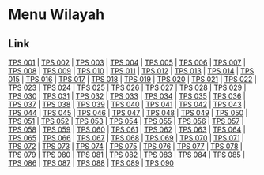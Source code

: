# Menu Wilayah

## Link

[TPS 001](https://github.com/gigit-pemilu/pemilu-2024-92-papua-barat/tree/main/pileg-dpr/hitung-suara/sub/92-papua-barat/sub/02-manokwari/sub/12-manokwari-barat/sub/1003-wosi/sub/001-tps)
 | 
[TPS 002](https://github.com/gigit-pemilu/pemilu-2024-92-papua-barat/tree/main/pileg-dpr/hitung-suara/sub/92-papua-barat/sub/02-manokwari/sub/12-manokwari-barat/sub/1003-wosi/sub/002-tps)
 | 
[TPS 003](https://github.com/gigit-pemilu/pemilu-2024-92-papua-barat/tree/main/pileg-dpr/hitung-suara/sub/92-papua-barat/sub/02-manokwari/sub/12-manokwari-barat/sub/1003-wosi/sub/003-tps)
 | 
[TPS 004](https://github.com/gigit-pemilu/pemilu-2024-92-papua-barat/tree/main/pileg-dpr/hitung-suara/sub/92-papua-barat/sub/02-manokwari/sub/12-manokwari-barat/sub/1003-wosi/sub/004-tps)
 | 
[TPS 005](https://github.com/gigit-pemilu/pemilu-2024-92-papua-barat/tree/main/pileg-dpr/hitung-suara/sub/92-papua-barat/sub/02-manokwari/sub/12-manokwari-barat/sub/1003-wosi/sub/005-tps)
 | 
[TPS 006](https://github.com/gigit-pemilu/pemilu-2024-92-papua-barat/tree/main/pileg-dpr/hitung-suara/sub/92-papua-barat/sub/02-manokwari/sub/12-manokwari-barat/sub/1003-wosi/sub/006-tps)
 | 
[TPS 007](https://github.com/gigit-pemilu/pemilu-2024-92-papua-barat/tree/main/pileg-dpr/hitung-suara/sub/92-papua-barat/sub/02-manokwari/sub/12-manokwari-barat/sub/1003-wosi/sub/007-tps)
 | 
[TPS 008](https://github.com/gigit-pemilu/pemilu-2024-92-papua-barat/tree/main/pileg-dpr/hitung-suara/sub/92-papua-barat/sub/02-manokwari/sub/12-manokwari-barat/sub/1003-wosi/sub/008-tps)
 | 
[TPS 009](https://github.com/gigit-pemilu/pemilu-2024-92-papua-barat/tree/main/pileg-dpr/hitung-suara/sub/92-papua-barat/sub/02-manokwari/sub/12-manokwari-barat/sub/1003-wosi/sub/009-tps)
 | 
[TPS 010](https://github.com/gigit-pemilu/pemilu-2024-92-papua-barat/tree/main/pileg-dpr/hitung-suara/sub/92-papua-barat/sub/02-manokwari/sub/12-manokwari-barat/sub/1003-wosi/sub/010-tps)
 | 
[TPS 011](https://github.com/gigit-pemilu/pemilu-2024-92-papua-barat/tree/main/pileg-dpr/hitung-suara/sub/92-papua-barat/sub/02-manokwari/sub/12-manokwari-barat/sub/1003-wosi/sub/011-tps)
 | 
[TPS 012](https://github.com/gigit-pemilu/pemilu-2024-92-papua-barat/tree/main/pileg-dpr/hitung-suara/sub/92-papua-barat/sub/02-manokwari/sub/12-manokwari-barat/sub/1003-wosi/sub/012-tps)
 | 
[TPS 013](https://github.com/gigit-pemilu/pemilu-2024-92-papua-barat/tree/main/pileg-dpr/hitung-suara/sub/92-papua-barat/sub/02-manokwari/sub/12-manokwari-barat/sub/1003-wosi/sub/013-tps)
 | 
[TPS 014](https://github.com/gigit-pemilu/pemilu-2024-92-papua-barat/tree/main/pileg-dpr/hitung-suara/sub/92-papua-barat/sub/02-manokwari/sub/12-manokwari-barat/sub/1003-wosi/sub/014-tps)
 | 
[TPS 015](https://github.com/gigit-pemilu/pemilu-2024-92-papua-barat/tree/main/pileg-dpr/hitung-suara/sub/92-papua-barat/sub/02-manokwari/sub/12-manokwari-barat/sub/1003-wosi/sub/015-tps)
 | 
[TPS 016](https://github.com/gigit-pemilu/pemilu-2024-92-papua-barat/tree/main/pileg-dpr/hitung-suara/sub/92-papua-barat/sub/02-manokwari/sub/12-manokwari-barat/sub/1003-wosi/sub/016-tps)
 | 
[TPS 017](https://github.com/gigit-pemilu/pemilu-2024-92-papua-barat/tree/main/pileg-dpr/hitung-suara/sub/92-papua-barat/sub/02-manokwari/sub/12-manokwari-barat/sub/1003-wosi/sub/017-tps)
 | 
[TPS 018](https://github.com/gigit-pemilu/pemilu-2024-92-papua-barat/tree/main/pileg-dpr/hitung-suara/sub/92-papua-barat/sub/02-manokwari/sub/12-manokwari-barat/sub/1003-wosi/sub/018-tps)
 | 
[TPS 019](https://github.com/gigit-pemilu/pemilu-2024-92-papua-barat/tree/main/pileg-dpr/hitung-suara/sub/92-papua-barat/sub/02-manokwari/sub/12-manokwari-barat/sub/1003-wosi/sub/019-tps)
 | 
[TPS 020](https://github.com/gigit-pemilu/pemilu-2024-92-papua-barat/tree/main/pileg-dpr/hitung-suara/sub/92-papua-barat/sub/02-manokwari/sub/12-manokwari-barat/sub/1003-wosi/sub/020-tps)
 | 
[TPS 021](https://github.com/gigit-pemilu/pemilu-2024-92-papua-barat/tree/main/pileg-dpr/hitung-suara/sub/92-papua-barat/sub/02-manokwari/sub/12-manokwari-barat/sub/1003-wosi/sub/021-tps)
 | 
[TPS 022](https://github.com/gigit-pemilu/pemilu-2024-92-papua-barat/tree/main/pileg-dpr/hitung-suara/sub/92-papua-barat/sub/02-manokwari/sub/12-manokwari-barat/sub/1003-wosi/sub/022-tps)
 | 
[TPS 023](https://github.com/gigit-pemilu/pemilu-2024-92-papua-barat/tree/main/pileg-dpr/hitung-suara/sub/92-papua-barat/sub/02-manokwari/sub/12-manokwari-barat/sub/1003-wosi/sub/023-tps)
 | 
[TPS 024](https://github.com/gigit-pemilu/pemilu-2024-92-papua-barat/tree/main/pileg-dpr/hitung-suara/sub/92-papua-barat/sub/02-manokwari/sub/12-manokwari-barat/sub/1003-wosi/sub/024-tps)
 | 
[TPS 025](https://github.com/gigit-pemilu/pemilu-2024-92-papua-barat/tree/main/pileg-dpr/hitung-suara/sub/92-papua-barat/sub/02-manokwari/sub/12-manokwari-barat/sub/1003-wosi/sub/025-tps)
 | 
[TPS 026](https://github.com/gigit-pemilu/pemilu-2024-92-papua-barat/tree/main/pileg-dpr/hitung-suara/sub/92-papua-barat/sub/02-manokwari/sub/12-manokwari-barat/sub/1003-wosi/sub/026-tps)
 | 
[TPS 027](https://github.com/gigit-pemilu/pemilu-2024-92-papua-barat/tree/main/pileg-dpr/hitung-suara/sub/92-papua-barat/sub/02-manokwari/sub/12-manokwari-barat/sub/1003-wosi/sub/027-tps)
 | 
[TPS 028](https://github.com/gigit-pemilu/pemilu-2024-92-papua-barat/tree/main/pileg-dpr/hitung-suara/sub/92-papua-barat/sub/02-manokwari/sub/12-manokwari-barat/sub/1003-wosi/sub/028-tps)
 | 
[TPS 029](https://github.com/gigit-pemilu/pemilu-2024-92-papua-barat/tree/main/pileg-dpr/hitung-suara/sub/92-papua-barat/sub/02-manokwari/sub/12-manokwari-barat/sub/1003-wosi/sub/029-tps)
 | 
[TPS 030](https://github.com/gigit-pemilu/pemilu-2024-92-papua-barat/tree/main/pileg-dpr/hitung-suara/sub/92-papua-barat/sub/02-manokwari/sub/12-manokwari-barat/sub/1003-wosi/sub/030-tps)
 | 
[TPS 031](https://github.com/gigit-pemilu/pemilu-2024-92-papua-barat/tree/main/pileg-dpr/hitung-suara/sub/92-papua-barat/sub/02-manokwari/sub/12-manokwari-barat/sub/1003-wosi/sub/031-tps)
 | 
[TPS 032](https://github.com/gigit-pemilu/pemilu-2024-92-papua-barat/tree/main/pileg-dpr/hitung-suara/sub/92-papua-barat/sub/02-manokwari/sub/12-manokwari-barat/sub/1003-wosi/sub/032-tps)
 | 
[TPS 033](https://github.com/gigit-pemilu/pemilu-2024-92-papua-barat/tree/main/pileg-dpr/hitung-suara/sub/92-papua-barat/sub/02-manokwari/sub/12-manokwari-barat/sub/1003-wosi/sub/033-tps)
 | 
[TPS 034](https://github.com/gigit-pemilu/pemilu-2024-92-papua-barat/tree/main/pileg-dpr/hitung-suara/sub/92-papua-barat/sub/02-manokwari/sub/12-manokwari-barat/sub/1003-wosi/sub/034-tps)
 | 
[TPS 035](https://github.com/gigit-pemilu/pemilu-2024-92-papua-barat/tree/main/pileg-dpr/hitung-suara/sub/92-papua-barat/sub/02-manokwari/sub/12-manokwari-barat/sub/1003-wosi/sub/035-tps)
 | 
[TPS 036](https://github.com/gigit-pemilu/pemilu-2024-92-papua-barat/tree/main/pileg-dpr/hitung-suara/sub/92-papua-barat/sub/02-manokwari/sub/12-manokwari-barat/sub/1003-wosi/sub/036-tps)
 | 
[TPS 037](https://github.com/gigit-pemilu/pemilu-2024-92-papua-barat/tree/main/pileg-dpr/hitung-suara/sub/92-papua-barat/sub/02-manokwari/sub/12-manokwari-barat/sub/1003-wosi/sub/037-tps)
 | 
[TPS 038](https://github.com/gigit-pemilu/pemilu-2024-92-papua-barat/tree/main/pileg-dpr/hitung-suara/sub/92-papua-barat/sub/02-manokwari/sub/12-manokwari-barat/sub/1003-wosi/sub/038-tps)
 | 
[TPS 039](https://github.com/gigit-pemilu/pemilu-2024-92-papua-barat/tree/main/pileg-dpr/hitung-suara/sub/92-papua-barat/sub/02-manokwari/sub/12-manokwari-barat/sub/1003-wosi/sub/039-tps)
 | 
[TPS 040](https://github.com/gigit-pemilu/pemilu-2024-92-papua-barat/tree/main/pileg-dpr/hitung-suara/sub/92-papua-barat/sub/02-manokwari/sub/12-manokwari-barat/sub/1003-wosi/sub/040-tps)
 | 
[TPS 041](https://github.com/gigit-pemilu/pemilu-2024-92-papua-barat/tree/main/pileg-dpr/hitung-suara/sub/92-papua-barat/sub/02-manokwari/sub/12-manokwari-barat/sub/1003-wosi/sub/041-tps)
 | 
[TPS 042](https://github.com/gigit-pemilu/pemilu-2024-92-papua-barat/tree/main/pileg-dpr/hitung-suara/sub/92-papua-barat/sub/02-manokwari/sub/12-manokwari-barat/sub/1003-wosi/sub/042-tps)
 | 
[TPS 043](https://github.com/gigit-pemilu/pemilu-2024-92-papua-barat/tree/main/pileg-dpr/hitung-suara/sub/92-papua-barat/sub/02-manokwari/sub/12-manokwari-barat/sub/1003-wosi/sub/043-tps)
 | 
[TPS 044](https://github.com/gigit-pemilu/pemilu-2024-92-papua-barat/tree/main/pileg-dpr/hitung-suara/sub/92-papua-barat/sub/02-manokwari/sub/12-manokwari-barat/sub/1003-wosi/sub/044-tps)
 | 
[TPS 045](https://github.com/gigit-pemilu/pemilu-2024-92-papua-barat/tree/main/pileg-dpr/hitung-suara/sub/92-papua-barat/sub/02-manokwari/sub/12-manokwari-barat/sub/1003-wosi/sub/045-tps)
 | 
[TPS 046](https://github.com/gigit-pemilu/pemilu-2024-92-papua-barat/tree/main/pileg-dpr/hitung-suara/sub/92-papua-barat/sub/02-manokwari/sub/12-manokwari-barat/sub/1003-wosi/sub/046-tps)
 | 
[TPS 047](https://github.com/gigit-pemilu/pemilu-2024-92-papua-barat/tree/main/pileg-dpr/hitung-suara/sub/92-papua-barat/sub/02-manokwari/sub/12-manokwari-barat/sub/1003-wosi/sub/047-tps)
 | 
[TPS 048](https://github.com/gigit-pemilu/pemilu-2024-92-papua-barat/tree/main/pileg-dpr/hitung-suara/sub/92-papua-barat/sub/02-manokwari/sub/12-manokwari-barat/sub/1003-wosi/sub/048-tps)
 | 
[TPS 049](https://github.com/gigit-pemilu/pemilu-2024-92-papua-barat/tree/main/pileg-dpr/hitung-suara/sub/92-papua-barat/sub/02-manokwari/sub/12-manokwari-barat/sub/1003-wosi/sub/049-tps)
 | 
[TPS 050](https://github.com/gigit-pemilu/pemilu-2024-92-papua-barat/tree/main/pileg-dpr/hitung-suara/sub/92-papua-barat/sub/02-manokwari/sub/12-manokwari-barat/sub/1003-wosi/sub/050-tps)
 | 
[TPS 051](https://github.com/gigit-pemilu/pemilu-2024-92-papua-barat/tree/main/pileg-dpr/hitung-suara/sub/92-papua-barat/sub/02-manokwari/sub/12-manokwari-barat/sub/1003-wosi/sub/051-tps)
 | 
[TPS 052](https://github.com/gigit-pemilu/pemilu-2024-92-papua-barat/tree/main/pileg-dpr/hitung-suara/sub/92-papua-barat/sub/02-manokwari/sub/12-manokwari-barat/sub/1003-wosi/sub/052-tps)
 | 
[TPS 053](https://github.com/gigit-pemilu/pemilu-2024-92-papua-barat/tree/main/pileg-dpr/hitung-suara/sub/92-papua-barat/sub/02-manokwari/sub/12-manokwari-barat/sub/1003-wosi/sub/053-tps)
 | 
[TPS 054](https://github.com/gigit-pemilu/pemilu-2024-92-papua-barat/tree/main/pileg-dpr/hitung-suara/sub/92-papua-barat/sub/02-manokwari/sub/12-manokwari-barat/sub/1003-wosi/sub/054-tps)
 | 
[TPS 055](https://github.com/gigit-pemilu/pemilu-2024-92-papua-barat/tree/main/pileg-dpr/hitung-suara/sub/92-papua-barat/sub/02-manokwari/sub/12-manokwari-barat/sub/1003-wosi/sub/055-tps)
 | 
[TPS 056](https://github.com/gigit-pemilu/pemilu-2024-92-papua-barat/tree/main/pileg-dpr/hitung-suara/sub/92-papua-barat/sub/02-manokwari/sub/12-manokwari-barat/sub/1003-wosi/sub/056-tps)
 | 
[TPS 057](https://github.com/gigit-pemilu/pemilu-2024-92-papua-barat/tree/main/pileg-dpr/hitung-suara/sub/92-papua-barat/sub/02-manokwari/sub/12-manokwari-barat/sub/1003-wosi/sub/057-tps)
 | 
[TPS 058](https://github.com/gigit-pemilu/pemilu-2024-92-papua-barat/tree/main/pileg-dpr/hitung-suara/sub/92-papua-barat/sub/02-manokwari/sub/12-manokwari-barat/sub/1003-wosi/sub/058-tps)
 | 
[TPS 059](https://github.com/gigit-pemilu/pemilu-2024-92-papua-barat/tree/main/pileg-dpr/hitung-suara/sub/92-papua-barat/sub/02-manokwari/sub/12-manokwari-barat/sub/1003-wosi/sub/059-tps)
 | 
[TPS 060](https://github.com/gigit-pemilu/pemilu-2024-92-papua-barat/tree/main/pileg-dpr/hitung-suara/sub/92-papua-barat/sub/02-manokwari/sub/12-manokwari-barat/sub/1003-wosi/sub/060-tps)
 | 
[TPS 061](https://github.com/gigit-pemilu/pemilu-2024-92-papua-barat/tree/main/pileg-dpr/hitung-suara/sub/92-papua-barat/sub/02-manokwari/sub/12-manokwari-barat/sub/1003-wosi/sub/061-tps)
 | 
[TPS 062](https://github.com/gigit-pemilu/pemilu-2024-92-papua-barat/tree/main/pileg-dpr/hitung-suara/sub/92-papua-barat/sub/02-manokwari/sub/12-manokwari-barat/sub/1003-wosi/sub/062-tps)
 | 
[TPS 063](https://github.com/gigit-pemilu/pemilu-2024-92-papua-barat/tree/main/pileg-dpr/hitung-suara/sub/92-papua-barat/sub/02-manokwari/sub/12-manokwari-barat/sub/1003-wosi/sub/063-tps)
 | 
[TPS 064](https://github.com/gigit-pemilu/pemilu-2024-92-papua-barat/tree/main/pileg-dpr/hitung-suara/sub/92-papua-barat/sub/02-manokwari/sub/12-manokwari-barat/sub/1003-wosi/sub/064-tps)
 | 
[TPS 065](https://github.com/gigit-pemilu/pemilu-2024-92-papua-barat/tree/main/pileg-dpr/hitung-suara/sub/92-papua-barat/sub/02-manokwari/sub/12-manokwari-barat/sub/1003-wosi/sub/065-tps)
 | 
[TPS 066](https://github.com/gigit-pemilu/pemilu-2024-92-papua-barat/tree/main/pileg-dpr/hitung-suara/sub/92-papua-barat/sub/02-manokwari/sub/12-manokwari-barat/sub/1003-wosi/sub/066-tps)
 | 
[TPS 067](https://github.com/gigit-pemilu/pemilu-2024-92-papua-barat/tree/main/pileg-dpr/hitung-suara/sub/92-papua-barat/sub/02-manokwari/sub/12-manokwari-barat/sub/1003-wosi/sub/067-tps)
 | 
[TPS 068](https://github.com/gigit-pemilu/pemilu-2024-92-papua-barat/tree/main/pileg-dpr/hitung-suara/sub/92-papua-barat/sub/02-manokwari/sub/12-manokwari-barat/sub/1003-wosi/sub/068-tps)
 | 
[TPS 069](https://github.com/gigit-pemilu/pemilu-2024-92-papua-barat/tree/main/pileg-dpr/hitung-suara/sub/92-papua-barat/sub/02-manokwari/sub/12-manokwari-barat/sub/1003-wosi/sub/069-tps)
 | 
[TPS 070](https://github.com/gigit-pemilu/pemilu-2024-92-papua-barat/tree/main/pileg-dpr/hitung-suara/sub/92-papua-barat/sub/02-manokwari/sub/12-manokwari-barat/sub/1003-wosi/sub/070-tps)
 | 
[TPS 071](https://github.com/gigit-pemilu/pemilu-2024-92-papua-barat/tree/main/pileg-dpr/hitung-suara/sub/92-papua-barat/sub/02-manokwari/sub/12-manokwari-barat/sub/1003-wosi/sub/071-tps)
 | 
[TPS 072](https://github.com/gigit-pemilu/pemilu-2024-92-papua-barat/tree/main/pileg-dpr/hitung-suara/sub/92-papua-barat/sub/02-manokwari/sub/12-manokwari-barat/sub/1003-wosi/sub/072-tps)
 | 
[TPS 073](https://github.com/gigit-pemilu/pemilu-2024-92-papua-barat/tree/main/pileg-dpr/hitung-suara/sub/92-papua-barat/sub/02-manokwari/sub/12-manokwari-barat/sub/1003-wosi/sub/073-tps)
 | 
[TPS 074](https://github.com/gigit-pemilu/pemilu-2024-92-papua-barat/tree/main/pileg-dpr/hitung-suara/sub/92-papua-barat/sub/02-manokwari/sub/12-manokwari-barat/sub/1003-wosi/sub/074-tps)
 | 
[TPS 075](https://github.com/gigit-pemilu/pemilu-2024-92-papua-barat/tree/main/pileg-dpr/hitung-suara/sub/92-papua-barat/sub/02-manokwari/sub/12-manokwari-barat/sub/1003-wosi/sub/075-tps)
 | 
[TPS 076](https://github.com/gigit-pemilu/pemilu-2024-92-papua-barat/tree/main/pileg-dpr/hitung-suara/sub/92-papua-barat/sub/02-manokwari/sub/12-manokwari-barat/sub/1003-wosi/sub/076-tps)
 | 
[TPS 077](https://github.com/gigit-pemilu/pemilu-2024-92-papua-barat/tree/main/pileg-dpr/hitung-suara/sub/92-papua-barat/sub/02-manokwari/sub/12-manokwari-barat/sub/1003-wosi/sub/077-tps)
 | 
[TPS 078](https://github.com/gigit-pemilu/pemilu-2024-92-papua-barat/tree/main/pileg-dpr/hitung-suara/sub/92-papua-barat/sub/02-manokwari/sub/12-manokwari-barat/sub/1003-wosi/sub/078-tps)
 | 
[TPS 079](https://github.com/gigit-pemilu/pemilu-2024-92-papua-barat/tree/main/pileg-dpr/hitung-suara/sub/92-papua-barat/sub/02-manokwari/sub/12-manokwari-barat/sub/1003-wosi/sub/079-tps)
 | 
[TPS 080](https://github.com/gigit-pemilu/pemilu-2024-92-papua-barat/tree/main/pileg-dpr/hitung-suara/sub/92-papua-barat/sub/02-manokwari/sub/12-manokwari-barat/sub/1003-wosi/sub/080-tps)
 | 
[TPS 081](https://github.com/gigit-pemilu/pemilu-2024-92-papua-barat/tree/main/pileg-dpr/hitung-suara/sub/92-papua-barat/sub/02-manokwari/sub/12-manokwari-barat/sub/1003-wosi/sub/081-tps)
 | 
[TPS 082](https://github.com/gigit-pemilu/pemilu-2024-92-papua-barat/tree/main/pileg-dpr/hitung-suara/sub/92-papua-barat/sub/02-manokwari/sub/12-manokwari-barat/sub/1003-wosi/sub/082-tps)
 | 
[TPS 083](https://github.com/gigit-pemilu/pemilu-2024-92-papua-barat/tree/main/pileg-dpr/hitung-suara/sub/92-papua-barat/sub/02-manokwari/sub/12-manokwari-barat/sub/1003-wosi/sub/083-tps)
 | 
[TPS 084](https://github.com/gigit-pemilu/pemilu-2024-92-papua-barat/tree/main/pileg-dpr/hitung-suara/sub/92-papua-barat/sub/02-manokwari/sub/12-manokwari-barat/sub/1003-wosi/sub/084-tps)
 | 
[TPS 085](https://github.com/gigit-pemilu/pemilu-2024-92-papua-barat/tree/main/pileg-dpr/hitung-suara/sub/92-papua-barat/sub/02-manokwari/sub/12-manokwari-barat/sub/1003-wosi/sub/085-tps)
 | 
[TPS 086](https://github.com/gigit-pemilu/pemilu-2024-92-papua-barat/tree/main/pileg-dpr/hitung-suara/sub/92-papua-barat/sub/02-manokwari/sub/12-manokwari-barat/sub/1003-wosi/sub/086-tps)
 | 
[TPS 087](https://github.com/gigit-pemilu/pemilu-2024-92-papua-barat/tree/main/pileg-dpr/hitung-suara/sub/92-papua-barat/sub/02-manokwari/sub/12-manokwari-barat/sub/1003-wosi/sub/087-tps)
 | 
[TPS 088](https://github.com/gigit-pemilu/pemilu-2024-92-papua-barat/tree/main/pileg-dpr/hitung-suara/sub/92-papua-barat/sub/02-manokwari/sub/12-manokwari-barat/sub/1003-wosi/sub/088-tps)
 | 
[TPS 089](https://github.com/gigit-pemilu/pemilu-2024-92-papua-barat/tree/main/pileg-dpr/hitung-suara/sub/92-papua-barat/sub/02-manokwari/sub/12-manokwari-barat/sub/1003-wosi/sub/089-tps)
 | 
[TPS 090](https://github.com/gigit-pemilu/pemilu-2024-92-papua-barat/tree/main/pileg-dpr/hitung-suara/sub/92-papua-barat/sub/02-manokwari/sub/12-manokwari-barat/sub/1003-wosi/sub/090-tps)

